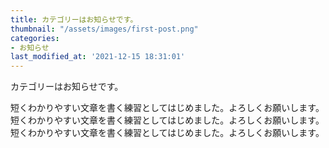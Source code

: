 ```yaml
---
title: カテゴリーはお知らせです。
thumbnail: "/assets/images/first-post.png"
categories:
- お知らせ
last_modified_at: '2021-12-15 18:31:01'
---
```


カテゴリーはお知らせです。
<!--more-->
短くわかりやすい文章を書く練習としてはじめました。よろしくお願いします。
短くわかりやすい文章を書く練習としてはじめました。よろしくお願いします。
短くわかりやすい文章を書く練習としてはじめました。よろしくお願いします。
